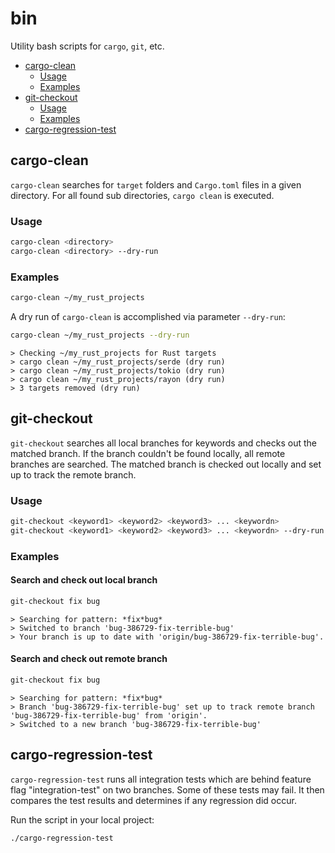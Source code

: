 <!-- markdownlint-disable MD024 -->

# bin

Utility bash scripts for `cargo`, `git`, etc.

- [cargo-clean](#cargo-clean)
  - [Usage](#usage)
  - [Examples](#examples)
- [git-checkout](#git-checkout)
  - [Usage](#usage)
  - [Examples](#examples)
- [cargo-regression-test](#cargo-regression-test)

## cargo-clean

`cargo-clean` searches for `target` folders and `Cargo.toml` files in a given
directory. For all found sub directories, `cargo clean` is executed.

### Usage

``` bash
cargo-clean <directory>
cargo-clean <directory> --dry-run
```

### Examples

``` bash
cargo-clean ~/my_rust_projects
```

A dry run of `cargo-clean` is accomplished via parameter `--dry-run`:

``` bash
cargo-clean ~/my_rust_projects --dry-run
```

``` console
> Checking ~/my_rust_projects for Rust targets
> cargo clean ~/my_rust_projects/serde (dry run)
> cargo clean ~/my_rust_projects/tokio (dry run)
> cargo clean ~/my_rust_projects/rayon (dry run)
> 3 targets removed (dry run)
```

## git-checkout

`git-checkout` searches all local branches for keywords and checks out the matched
branch. If the branch couldn't be found locally, all remote branches are
searched. The matched branch is checked out locally and set up to track the
remote branch.

### Usage

``` bash
git-checkout <keyword1> <keyword2> <keyword3> ... <keywordn>
git-checkout <keyword1> <keyword2> <keyword3> ... <keywordn> --dry-run
```

### Examples

#### Search and check out local branch

``` bash
git-checkout fix bug
```

``` console
> Searching for pattern: *fix*bug*
> Switched to branch 'bug-386729-fix-terrible-bug'
> Your branch is up to date with 'origin/bug-386729-fix-terrible-bug'.
```

#### Search and check out remote branch

``` bash
git-checkout fix bug
```

``` console
> Searching for pattern: *fix*bug*
> Branch 'bug-386729-fix-terrible-bug' set up to track remote branch 'bug-386729-fix-terrible-bug' from 'origin'.
> Switched to a new branch 'bug-386729-fix-terrible-bug'
```

## cargo-regression-test

`cargo-regression-test` runs all integration tests which are behind feature flag
"integration-test" on two branches. Some of these tests may fail. It then compares
the test results and determines if any regression did occur.

Run the script in your local project:

``` bash
./cargo-regression-test
```
